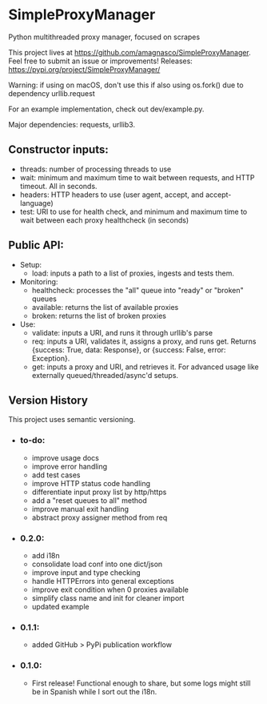 # SimpleProxyManager
Python multithreaded proxy manager, focused on scrapes

This project lives at https://github.com/amagnasco/SimpleProxyManager. Feel free to submit an issue or improvements!
Releases: https://pypi.org/project/SimpleProxyManager/

Warning: if using on macOS, don't use this if also using os.fork() due to dependency urllib.request

For an example implementation, check out dev/example.py.

Major dependencies: requests, urllib3.

## Constructor inputs:
- threads: number of processing threads to use
- wait: minimum and maximum time to wait between requests, and HTTP timeout. All in seconds.
- headers: HTTP headers to use (user agent, accept, and accept-language)
- test: URI to use for health check, and minimum and maximum time to wait between each proxy healthcheck (in seconds)

## Public API:
- Setup:
    - load: inputs a path to a list of proxies, ingests and tests them.
- Monitoring:
    - healthcheck: processes the "all" queue into "ready" or "broken" queues
    - available: returns the list of available proxies
    - broken: returns the list of broken proxies
- Use:
    - validate: inputs a URI, and runs it through urllib's parse
    - req: inputs a URI, validates it, assigns a proxy, and runs get. Returns {success: True, data: Response}, or {success: False, error: Exception}.
    - get: inputs a proxy and URI, and retrieves it. For advanced usage like externally queued/threaded/async'd setups.

## Version History
This project uses semantic versioning. 
- ### to-do:
    - improve usage docs
    - improve error handling
    - add test cases
    - improve HTTP status code handling
    - differentiate input proxy list by http/https
    - add a "reset queues to all" method
    - improve manual exit handling
    - abstract proxy assigner method from req
- ### 0.2.0:
    - add i18n
    - consolidate load conf into one dict/json
    - improve input and type checking
    - handle HTTPErrors into general exceptions
    - improve exit condition when 0 proxies available
    - simplify class name and init for cleaner import
    - updated example
- ### 0.1.1:
	- added GitHub > PyPi publication workflow
- ### 0.1.0:
    - First release! Functional enough to share, but some logs might still be in Spanish while I sort out the i18n. 
